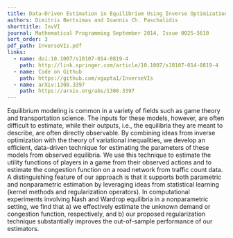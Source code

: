 ```yaml
---
title: Data-Driven Estimation in Equilibrium Using Inverse Optimization
authors: Dimitris Bertsimas and Ioannis Ch. Paschalidis
shorttitle: InvVI
journal: Mathematical Programming September 2014, Issue 0025-5610
sort_order: 3
pdf_path: InverseVIs.pdf
links:
  - name: doi:10.1007/s10107-014-0819-4
    path: http://link.springer.com/article/10.1007/s10107-014-0819-4
  - name: Code on Github
    path: https://github.com/vgupta1/InverseVIs
  - name: arXiv:1308.3397
    path: https://arxiv.org/abs/1308.3397
---
```

Equilibrium modeling is common in a variety of fields such as game theory and transportation science. The inputs for these models, however, are often difficult to estimate, while their outputs, i.e., the equilibria they are meant to describe, are often directly observable. By combining ideas from inverse optimization with the theory of variational inequalities, we develop an efficient, data-driven technique for estimating the parameters of these models from observed equilibria. We use this technique to estimate the utility functions of players in a game from their observed actions and to estimate the congestion function on a road network from traffic count data. A distinguishing feature of our approach is that it supports both parametric and nonparametric estimation by leveraging ideas from statistical learning (kernel methods and regularization operators). In computational experiments involving Nash and Wardrop equilibria in a nonparametric setting, we find that a) we effectively estimate the unknown demand or congestion function, respectively, and b) our proposed regularization technique substantially improves the out-of-sample performance of our estimators.